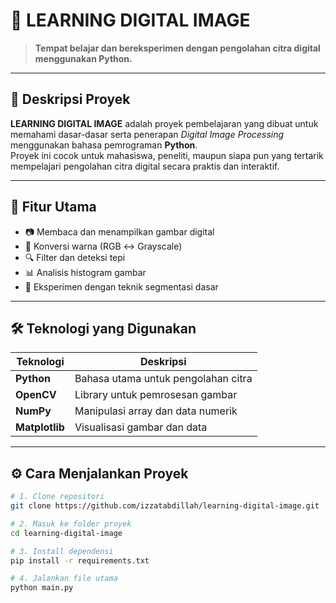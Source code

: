 # 🧠 LEARNING DIGITAL IMAGE

> **Tempat belajar dan bereksperimen dengan pengolahan citra digital menggunakan Python.**

---

## 📸 Deskripsi Proyek
**LEARNING DIGITAL IMAGE** adalah proyek pembelajaran yang dibuat untuk memahami dasar-dasar serta penerapan _Digital Image Processing_ menggunakan bahasa pemrograman **Python**.  
Proyek ini cocok untuk mahasiswa, peneliti, maupun siapa pun yang tertarik mempelajari pengolahan citra digital secara praktis dan interaktif.

---

## 🚀 Fitur Utama
- 📷 Membaca dan menampilkan gambar digital  
- 🎨 Konversi warna (RGB ↔ Grayscale)  
- 🔍 Filter dan deteksi tepi  
- 📊 Analisis histogram gambar  
- 🤖 Eksperimen dengan teknik segmentasi dasar  

---

## 🛠️ Teknologi yang Digunakan
| Teknologi | Deskripsi |
|------------|-----------|
| **Python** | Bahasa utama untuk pengolahan citra |
| **OpenCV** | Library untuk pemrosesan gambar |
| **NumPy** | Manipulasi array dan data numerik |
| **Matplotlib** | Visualisasi gambar dan data |

---

## ⚙️ Cara Menjalankan Proyek
```bash
# 1. Clone repositori
git clone https://github.com/izzatabdillah/learning-digital-image.git

# 2. Masuk ke folder proyek
cd learning-digital-image

# 3. Install dependensi
pip install -r requirements.txt

# 4. Jalankan file utama
python main.py
